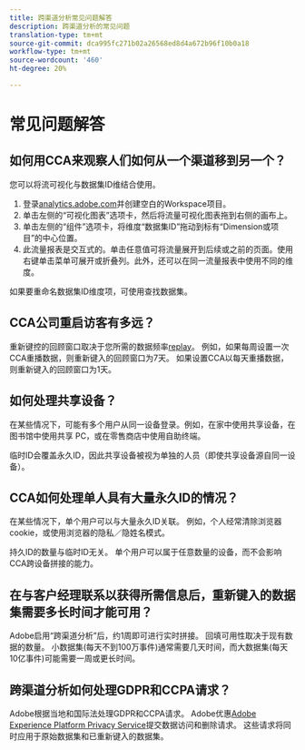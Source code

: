 ```yaml
---
title: 跨渠道分析常见问题解答
description: 跨渠道分析的常见问题
translation-type: tm+mt
source-git-commit: dca995fc271b02a26568ed8d4a672b96f10b0a18
workflow-type: tm+mt
source-wordcount: '460'
ht-degree: 20%

---
```



# 常见问题解答

## 如何用CCA来观察人们如何从一个渠道移到另一个？

您可以将流可视化与数据集ID维结合使用。

1. 登录[analytics.adobe.com](https://analytics.adobe.com)并创建空白的Workspace项目。
2. 单击左侧的“可视化图表”选项卡，然后将流量可视化图表拖到右侧的画布上。
3. 单击左侧的“组件”选项卡，将维度“数据集ID”拖动到标有“Dimension或项目”的中心位置。
4. 此流量报表是交互式的。单击任意值可将流量展开到后续或之前的页面。使用右键单击菜单可展开或折叠列。此外，还可以在同一流量报表中使用不同的维度。

如果要重命名数据集ID维度项，可使用查找数据集。

## CCA公司重启访客有多远？

重新键控的回顾窗口取决于您所需的数据频率[replay](replay.md)。 例如，如果每周设置一次CCA重播数据，则重新键入的回顾窗口为7天。 如果设置CCA以每天重播数据，则重新键入的回顾窗口为1天。

## 如何处理共享设备？

在某些情况下，可能有多个用户从同一设备登录。例如，在家中使用共享设备，在图书馆中使用共享 PC，或在零售商店中使用自助终端。

临时ID会覆盖永久ID，因此共享设备被视为单独的人员（即使共享设备源自同一设备）。

## CCA如何处理单人具有大量永久ID的情况？

在某些情况下，单个用户可以与大量永久ID关联。 例如，个人经常清除浏览器cookie，或使用浏览器的隐私／隐姓名模式。

持久ID的数量与临时ID无关。 单个用户可以属于任意数量的设备，而不会影响CCA跨设备拼接的能力。

## 在与客户经理联系以获得所需信息后，重新键入的数据集需要多长时间才能可用？

Adobe启用“跨渠道分析”后，约1周即可进行实时拼接。 回填可用性取决于现有数据的数量。 小数据集(每天不到100万事件)通常需要几天时间，而大数据集(每天10亿事件)可能需要一周或更长时间。

## 跨渠道分析如何处理GDPR和CCPA请求？

Adobe根据当地和国际法处理GDPR和CCPA请求。 Adobe优惠[Adobe Experience Platform Privacy Service](https://experienceleague.adobe.com/docs/experience-platform/privacy/home.html)提交数据访问和删除请求。 这些请求将同时应用于原始数据集和已重新键入的数据集。
